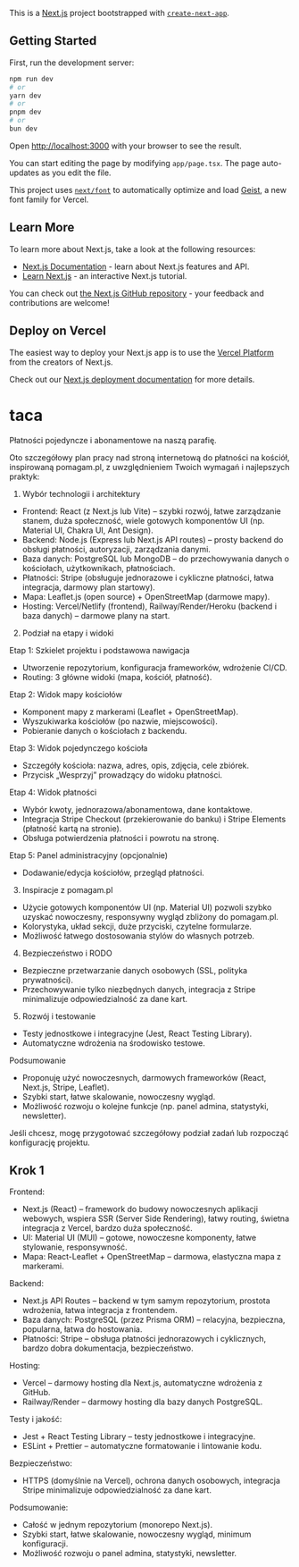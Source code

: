 This is a [Next.js](https://nextjs.org) project bootstrapped with [`create-next-app`](https://nextjs.org/docs/app/api-reference/cli/create-next-app).

## Getting Started

First, run the development server:

```bash
npm run dev
# or
yarn dev
# or
pnpm dev
# or
bun dev
```

Open [http://localhost:3000](http://localhost:3000) with your browser to see the result.

You can start editing the page by modifying `app/page.tsx`. The page auto-updates as you edit the file.

This project uses [`next/font`](https://nextjs.org/docs/app/building-your-application/optimizing/fonts) to automatically optimize and load [Geist](https://vercel.com/font), a new font family for Vercel.

## Learn More

To learn more about Next.js, take a look at the following resources:

- [Next.js Documentation](https://nextjs.org/docs) - learn about Next.js features and API.
- [Learn Next.js](https://nextjs.org/learn) - an interactive Next.js tutorial.

You can check out [the Next.js GitHub repository](https://github.com/vercel/next.js) - your feedback and contributions are welcome!

## Deploy on Vercel

The easiest way to deploy your Next.js app is to use the [Vercel Platform](https://vercel.com/new?utm_medium=default-template&filter=next.js&utm_source=create-next-app&utm_campaign=create-next-app-readme) from the creators of Next.js.

Check out our [Next.js deployment documentation](https://nextjs.org/docs/app/building-your-application/deploying) for more details.




# taca

Płatności pojedyncze i abonamentowe na naszą parafię.


Oto szczegółowy plan pracy nad stroną internetową do płatności na kościół, inspirowaną pomagam.pl, z uwzględnieniem Twoich wymagań i najlepszych praktyk:

1. Wybór technologii i architektury

- Frontend: React (z Next.js lub Vite) – szybki rozwój, łatwe zarządzanie stanem, duża społeczność, wiele gotowych komponentów UI (np. Material UI, Chakra UI, Ant Design).
- Backend: Node.js (Express lub Next.js API routes) – prosty backend do obsługi płatności, autoryzacji, zarządzania danymi.
- Baza danych: PostgreSQL lub MongoDB – do przechowywania danych o kościołach, użytkownikach, płatnościach.
- Płatności: Stripe (obsługuje jednorazowe i cykliczne płatności, łatwa integracja, darmowy plan startowy).
- Mapa: Leaflet.js (open source) + OpenStreetMap (darmowe mapy).
- Hosting: Vercel/Netlify (frontend), Railway/Render/Heroku (backend i baza danych) – darmowe plany na start.

2. Podział na etapy i widoki

Etap 1: Szkielet projektu i podstawowa nawigacja
- Utworzenie repozytorium, konfiguracja frameworków, wdrożenie CI/CD.
- Routing: 3 główne widoki (mapa, kościół, płatność).

Etap 2: Widok mapy kościołów
- Komponent mapy z markerami (Leaflet + OpenStreetMap).
- Wyszukiwarka kościołów (po nazwie, miejscowości).
- Pobieranie danych o kościołach z backendu.

Etap 3: Widok pojedynczego kościoła
- Szczegóły kościoła: nazwa, adres, opis, zdjęcia, cele zbiórek.
- Przycisk „Wesprzyj” prowadzący do widoku płatności.

Etap 4: Widok płatności
- Wybór kwoty, jednorazowa/abonamentowa, dane kontaktowe.
- Integracja Stripe Checkout (przekierowanie do banku) i Stripe Elements (płatność kartą na stronie).
- Obsługa potwierdzenia płatności i powrotu na stronę.

Etap 5: Panel administracyjny (opcjonalnie)
- Dodawanie/edycja kościołów, przegląd płatności.

3. Inspiracje z pomagam.pl

- Użycie gotowych komponentów UI (np. Material UI) pozwoli szybko uzyskać nowoczesny, responsywny wygląd zbliżony do pomagam.pl.
- Kolorystyka, układ sekcji, duże przyciski, czytelne formularze.
- Możliwość łatwego dostosowania stylów do własnych potrzeb.

4. Bezpieczeństwo i RODO

- Bezpieczne przetwarzanie danych osobowych (SSL, polityka prywatności).
- Przechowywanie tylko niezbędnych danych, integracja z Stripe minimalizuje odpowiedzialność za dane kart.

5. Rozwój i testowanie

- Testy jednostkowe i integracyjne (Jest, React Testing Library).
- Automatyczne wdrożenia na środowisko testowe.

Podsumowanie

- Proponuję użyć nowoczesnych, darmowych frameworków (React, Next.js, Stripe, Leaflet).
- Szybki start, łatwe skalowanie, nowoczesny wygląd.
- Możliwość rozwoju o kolejne funkcje (np. panel admina, statystyki, newsletter).

Jeśli chcesz, mogę przygotować szczegółowy podział zadań lub rozpocząć konfigurację projektu.








## Krok 1

Frontend:
- Next.js (React) – framework do budowy nowoczesnych aplikacji webowych, wspiera SSR (Server Side Rendering), łatwy routing, świetna integracja z Vercel, bardzo duża społeczność.
- UI: Material UI (MUI) – gotowe, nowoczesne komponenty, łatwe stylowanie, responsywność.
- Mapa: React-Leaflet + OpenStreetMap – darmowa, elastyczna mapa z markerami.

Backend:
- Next.js API Routes – backend w tym samym repozytorium, prostota wdrożenia, łatwa integracja z frontendem.
- Baza danych: PostgreSQL (przez Prisma ORM) – relacyjna, bezpieczna, popularna, łatwa do hostowania.
- Płatności: Stripe – obsługa płatności jednorazowych i cyklicznych, bardzo dobra dokumentacja, bezpieczeństwo.

Hosting:
- Vercel – darmowy hosting dla Next.js, automatyczne wdrożenia z GitHub.
- Railway/Render – darmowy hosting dla bazy danych PostgreSQL.

Testy i jakość:
- Jest + React Testing Library – testy jednostkowe i integracyjne.
- ESLint + Prettier – automatyczne formatowanie i lintowanie kodu.

Bezpieczeństwo:
- HTTPS (domyślnie na Vercel), ochrona danych osobowych, integracja Stripe minimalizuje odpowiedzialność za dane kart.

Podsumowanie:
- Całość w jednym repozytorium (monorepo Next.js).
- Szybki start, łatwe skalowanie, nowoczesny wygląd, minimum konfiguracji.
- Możliwość rozwoju o panel admina, statystyki, newsletter.